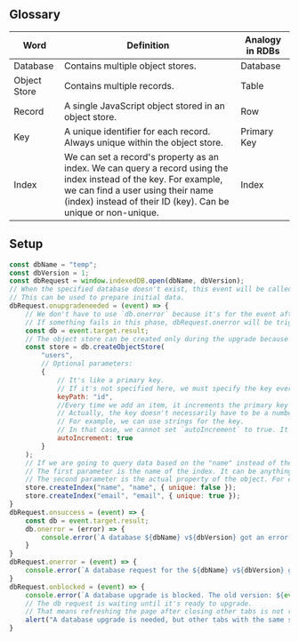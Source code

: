 ## Glossary

|Word|Definition|Analogy in RDBs|
|--|--|--|
|Database| Contains multiple object stores.|Database|
|Object Store|Contains multiple records.|Table|
|Record|A single JavaScript object stored in an object store.|Row|
|Key|A unique identifier for each record. Always unique within the object store.|Primary Key|
|Index|We can set a record's property as an index. We can query a record using the index instead of the key. For example, we can find a user using their name (index) instead of their ID (key). Can be unique or non-unique.|Index|

## Setup

```js
const dbName = "temp";
const dbVersion = 1;
const dbRequest = window.indexedDB.open(dbName, dbVersion);
// When the specified database doesn't exist, this event will be called.
// This can be used to prepare initial data.
dbRequest.onupgradeneeded = (event) => {
    // We don't have to use `db.onerror` because it's for the event after db is fully opened.
    // If something fails in this phase, dbRequest.onerror will be triggered instead.
    const db = event.target.result;
    // The object store can be created only during the upgrade because it involves the schema changes.
    const store = db.createObjectStore(
        "users",
        // Optional parameters:
        {
            // It's like a primary key.
            // If it's not specified here, we must specify the key every time we add or put a record later.
            keyPath: "id",
            //Every time we add an item, it increments the primary key automatically.
            // Actually, the key doesn't necessarily have to be a number.
            // For example, we can use strings for the key.
            // In that case, we cannot set `autoIncrement` to true. It will be ignored anyway.
            autoIncrement: true
        }
    );
    // If we are going to query data based on the "name" instead of the primary key "id", it's better to create an index like this for faster lookup.
    // The first parameter is the name of the index. It can be anything like "byName" or "name".
    // The second parameter is the actual property of the object. For example, we can search the user(s) by looking at the `user.name` property.
    store.createIndex("name", "name", { unique: false });
    store.createIndex("email", "email", { unique: true });
}
dbRequest.onsuccess = (event) => {
    const db = event.target.result;
    db.onerror = (error) => {
        console.error(`A database ${dbName} v${dbVersion} got an error: ${error}`);
    }
}
dbRequest.onerror = (event) => {
    console.error(`A database request for the ${dbName} v${dbVersion} got an error: ${event.target.error?.message}`);
}
dbRequest.onblocked = (event) => {
    console.error(`A database upgrade is blocked. The old version: ${event.oldVersion}, requested new version: ${event.newVersion}.`);
    // The db request is waiting until it's ready to upgrade.
    // That means refreshing the page after closing other tabs is not required in normal cases.
    alert("A database upgrade is needed, but other tabs with the same site are already open. Please close them.");
}
```

